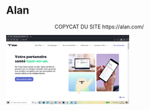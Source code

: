 # Alan

<p align="center">COPYCAT DU SITE https://alan.com/</p>

<img src="./images/alan.jpg" alt="Page d'accueil du site" title="Page d'accueil du site" width="66%">